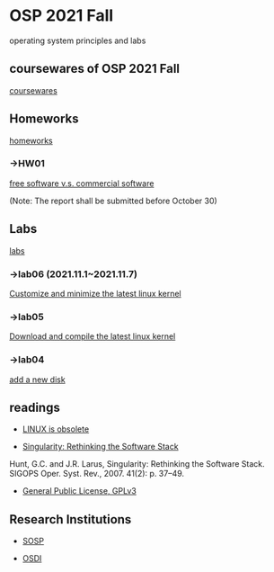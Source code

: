 # OSP 2021 Fall
operating system principles and labs
## coursewares of OSP 2021 Fall
[coursewares](/AllinAll/coursewares)

## Homeworks
[homeworks](/AllinAll/homeworks)

### ->HW01
[free software v.s. commercial software](/AllinAll/homeworks)

(Note: The report shall be submitted before October 30)

## Labs
[labs](/AllinAll/labs)

### ->lab06 (2021.11.1~2021.11.7)
[Customize and minimize the latest linux kernel](/AllinAll/labs/labminimizedkernel)

### ->lab05
[Download and compile the latest linux kernel](/AllinAll/labs/labcompilelinux)

### ->lab04
[add a new disk](/AllinAll/labs/labaddnewdisk)


## readings
* [LINUX is obsolete](/AllinAll/others/LINUXisobsolete.pdf)

* [Singularity: Rethinking the Software Stack](/AllinAll/others/osr2007_rethinkingsoftwarestack.pdf)

Hunt, G.C. and J.R. Larus, Singularity: Rethinking the Software Stack. SIGOPS Oper. Syst. Rev., 2007. 41(2): p. 37–49.


* [General Public License, GPLv3](https://www.gnu.org/licenses/gpl-3.0.en.html)


## Research Institutions

* [SOSP](http://www.sosp.org/)

* [OSDI](https://www.usenix.org/conference/osdi20)

